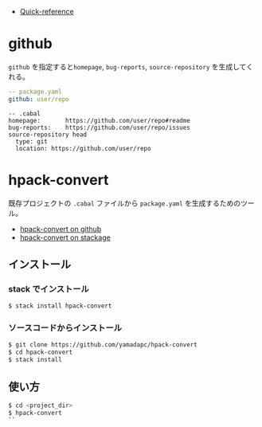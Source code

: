 - [Quick-reference](https://github.com/sol/hpack#quick-reference)

# github
`github` を指定すると`homepage`, `bug-reports`, `source-repository` を生成してくれる。

```yaml
-- package.yaml
github: user/repo
```

```cabal
-- .cabal
homepage:       https://github.com/user/repo#readme
bug-reports:    https://github.com/user/repo/issues
source-repository head
  type: git
  location: https://github.com/user/repo
```

# hpack-convert

既存プロジェクトの `.cabal` ファイルから `package.yaml` を生成するためのツール。

- [hpack-convert on github](https://github.com/yamadapc/hpack-convert#readme)
- [hpack-convert on stackage](https://www.stackage.org/package/hpack-convert)

## インストール

### stack でインストール

```bash
$ stack install hpack-convert
```

### ソースコードからインストール

```bash
$ git clone https://github.com/yamadapc/hpack-convert
$ cd hpack-convert
$ stack install
```

## 使い方

```bash
$ cd <project_dir>
$ hpack-convert
``
